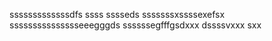 sssssssssssssdfs
ssss
sssseds
sssssssxssssexefsx
ssssssssssssssseeegggds
ssssssegfffgsdxxx
dssssvxxx
sxx
